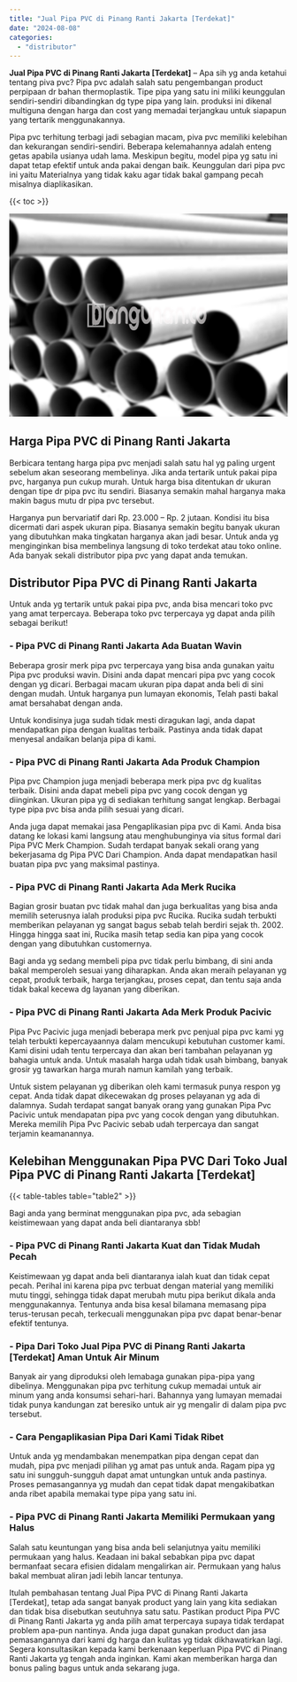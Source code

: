 ```yaml
---
title: "Jual Pipa PVC di Pinang Ranti Jakarta [Terdekat]"
date: "2024-08-08"
categories: 
  - "distributor"
---
```


**Jual Pipa PVC di Pinang Ranti Jakarta \[Terdekat\]** – Apa sih yg anda ketahui tentang piva pvc? Pipa pvc adalah salah satu pengembangan product perpipaan dr bahan thermoplastik. Tipe pipa yang satu ini miliki keunggulan sendiri-sendiri dibandingkan dg type pipa yang lain. produksi ini dikenal multiguna dengan harga dan cost yang memadai terjangkau untuk siapapun yang tertarik menggunakannya.

Pipa pvc terhitung terbagi jadi sebagian macam, piva pvc memiliki kelebihan dan kekurangan sendiri-sendiri. Beberapa kelemahannya adalah enteng getas apabila usianya udah lama. Meskipun begitu, model pipa yg satu ini dapat tetap efektif untuk anda pakai dengan baik. Keunggulan dari pipa pvc ini yaitu Materialnya yang tidak kaku agar tidak bakal gampang pecah misalnya diaplikasikan.

{{< toc >}}

![Jual Pipa PVC di Pinang Ranti Jakarta [Terdekat]](/images/jaul-pipa-pvc-54.png)

## Harga Pipa PVC di Pinang Ranti Jakarta

Berbicara tentang harga pipa pvc menjadi salah satu hal yg paling urgent sebelum akan seseorang membelinya. Jika anda tertarik untuk pakai pipa pvc, harganya pun cukup murah. Untuk harga bisa ditentukan dr ukuran dengan tipe dr pipa pvc itu sendiri. Biasanya semakin mahal harganya maka makin bagus mutu dr pipa pvc tersebut.

Harganya pun bervariatif dari Rp. 23.000 – Rp. 2 jutaan. Kondisi itu bisa dicermati dari aspek ukuran pipa. Biasanya semakin begitu banyak ukuran yang dibutuhkan maka tingkatan harganya akan jadi besar. Untuk anda yg menginginkan bisa membelinya langsung di toko terdekat atau toko online. Ada banyak sekali distributor pipa pvc yang dapat anda temukan.

## Distributor Pipa PVC di Pinang Ranti Jakarta

Untuk anda yg tertarik untuk pakai pipa pvc, anda bisa mencari toko pvc yang amat terpercaya. Beberapa toko pvc terpercaya yg dapat anda pilih sebagai berikut!

### \- Pipa PVC di Pinang Ranti Jakarta Ada Buatan Wavin

Beberapa grosir merk pipa pvc terpercaya yang bisa anda gunakan yaitu Pipa pvc produksi wavin. Disini anda dapat mencari pipa pvc yang cocok dengan yg dicari. Berbagai macam ukuran pipa dapat anda beli di sini dengan mudah. Untuk harganya pun lumayan ekonomis, Telah pasti bakal amat bersahabat dengan anda.

Untuk kondisinya juga sudah tidak mesti diragukan lagi, anda dapat mendapatkan pipa dengan kualitas terbaik. Pastinya anda tidak dapat menyesal andaikan belanja pipa di kami.

### \- Pipa PVC di Pinang Ranti Jakarta Ada Produk Champion

Pipa pvc Champion juga menjadi beberapa merk pipa pvc dg kualitas terbaik. Disini anda dapat mebeli pipa pvc yang cocok dengan yg diinginkan. Ukuran pipa yg di sediakan terhitung sangat lengkap. Berbagai type pipa pvc bisa anda pilih sesuai yang dicari.

Anda juga dapat memakai jasa Pengaplikasian pipa pvc di Kami. Anda bisa datang ke lokasi kami langsung atau menghubunginya via situs formal dari Pipa PVC Merk Champion. Sudah terdapat banyak sekali orang yang bekerjasama dg Pipa PVC Dari Champion. Anda dapat mendapatkan hasil buatan pipa pvc yang maksimal pastinya.

### \- Pipa PVC di Pinang Ranti Jakarta Ada Merk Rucika

Bagian grosir buatan pvc tidak mahal dan juga berkualitas yang bisa anda memilih seterusnya ialah produksi pipa pvc Rucika. Rucika sudah terbukti memberikan pelayanan yg sangat bagus sebab telah berdiri sejak th. 2002. Hingga hingga saat ini, Rucika masih tetap sedia kan pipa yang cocok dengan yang dibutuhkan customernya.

Bagi anda yg sedang membeli pipa pvc tidak perlu bimbang, di sini anda bakal memperoleh sesuai yang diharapkan. Anda akan meraih pelayanan yg cepat, produk terbaik, harga terjangkau, proses cepat, dan tentu saja anda tidak bakal kecewa dg layanan yang diberikan.

### \- Pipa PVC di Pinang Ranti Jakarta Ada Merk Produk Pacivic

Pipa Pvc Pacivic juga menjadi beberapa merk pvc penjual pipa pvc kami yg telah terbukti kepercayaannya dalam mencukupi kebutuhan customer kami. Kami disini udah tentu terpercaya dan akan beri tambahan pelayanan yg bahagia untuk anda. Untuk masalah harga udah tidak usah bimbang, banyak grosir yg tawarkan harga murah namun kamilah yang terbaik.

Untuk sistem pelayanan yg diberikan oleh kami termasuk punya respon yg cepat. Anda tidak dapat dikecewakan dg proses pelayanan yg ada di dalamnya. Sudah terdapat sangat banyak orang yang gunakan Pipa Pvc Pacivic untuk mendapatan pipa pvc yang cocok dengan yang dibutuhkan. Mereka memilih Pipa Pvc Pacivic sebab udah terpercaya dan sangat terjamin keamanannya.

## Kelebihan Menggunakan Pipa PVC Dari Toko Jual Pipa PVC di Pinang Ranti Jakarta \[Terdekat\]

{{< table-tables table="table2" >}}

Bagi anda yang berminat menggunakan pipa pvc, ada sebagian keistimewaan yang dapat anda beli diantaranya sbb!

### \- Pipa PVC di Pinang Ranti Jakarta Kuat dan Tidak Mudah Pecah

Keistimewaan yg dapat anda beli diantaranya ialah kuat dan tidak cepat pecah. Perihal ini karena pipa pvc terbuat dengan material yang memiliki mutu tinggi, sehingga tidak dapat merubah mutu pipa berikut dikala anda menggunakannya. Tentunya anda bisa kesal bilamana memasang pipa terus-terusan pecah, terkecuali menggunakan pipa pvc dapat benar-benar efektif tentunya.

### \- Pipa Dari Toko Jual Pipa PVC di Pinang Ranti Jakarta \[Terdekat\] Aman Untuk Air Minum

Banyak air yang diproduksi oleh lemabaga gunakan pipa-pipa yang dibelinya. Menggunakan pipa pvc terhitung cukup memadai untuk air minum yang anda konsumsi sehari-hari. Bahannya yang lumayan memadai tidak punya kandungan zat beresiko untuk air yg mengalir di dalam pipa pvc tersebut.

### \- Cara Pengaplikasian Pipa Dari Kami Tidak Ribet

Untuk anda yg mendambakan menempatkan pipa dengan cepat dan mudah, pipa pvc menjadi pilihan yg amat pas untuk anda. Ragam pipa yg satu ini sungguh-sungguh dapat amat untungkan untuk anda pastinya. Proses pemasangannya yg mudah dan cepat tidak dapat mengakibatkan anda ribet apabila memakai type pipa yang satu ini.

### \- Pipa PVC di Pinang Ranti Jakarta Memiliki Permukaan yang Halus

Salah satu keuntungan yang bisa anda beli selanjutnya yaitu memiliki permukaan yang halus. Keadaan ini bakal sebabkan pipa pvc dapat bermanfaat secara efisien didalam mengalirkan air. Permukaan yang halus bakal membuat aliran jadi lebih lancar tentunya.

Itulah pembahasan tentang Jual Pipa PVC di Pinang Ranti Jakarta \[Terdekat\], tetap ada sangat banyak product yang lain yang kita sediakan dan tidak bisa disebutkan seutuhnya satu satu. Pastikan product Pipa PVC di Pinang Ranti Jakarta yg anda pilih amat terpercaya supaya tidak terdapat problem apa-pun nantinya. Anda juga dapat gunakan product dan jasa pemasangannya dari kami dg harga dan kulitas yg tidak dikhawatirkan lagi. Segera konsultasikan kepada kami berkenaan keperluan Pipa PVC di Pinang Ranti Jakarta yg tengah anda inginkan. Kami akan memberikan harga dan bonus paling bagus untuk anda sekarang juga.
